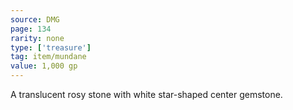 ```yaml
---
source: DMG
page: 134
rarity: none
type: ['treasure']
tag: item/mundane
value: 1,000 gp
---
```


A translucent rosy stone with white star-shaped center gemstone.

